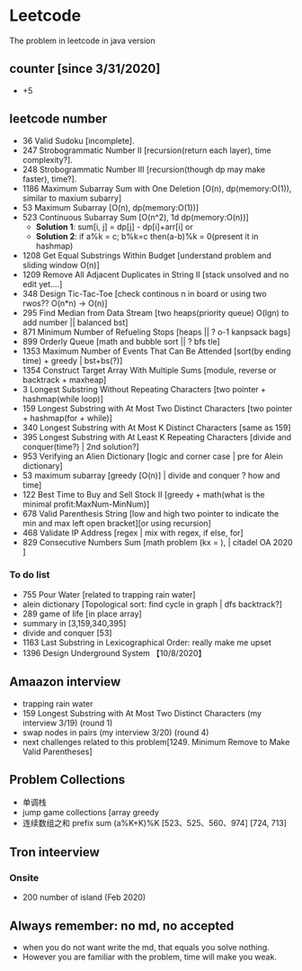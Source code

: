# Leetcode
The problem in leetcode in java version
## counter [since 3/31/2020]
- +5
## leetcode number
- 36 Valid Sudoku [incomplete].
- 247 Strobogrammatic Number II [recursion(return each layer), time complexity?].
- 248 Strobogrammatic Number III [recursion(though dp may make faster), time?].
- 1186 Maximum Subarray Sum with One Deletion [O(n), dp(memory:O(1)), similar to maxium subarry]
- 53 Maximum Subarray [O(n), dp(memory:O(1))]
- 523 Continuous Subarray Sum [O(n^2), 1d dp(memory:O(n))] 
  - <strong>Solution 1</strong>: sum[i, j] = dp[j] - dp[i]+arr[i] or 
  - <strong>Solution 2</strong>: if a%k = c; b%k=c then(a-b)%k = 0(present it in hashmap)
- 1208 Get Equal Substrings Within Budget [understand problem and sliding window O(n)]
- 1209 Remove All Adjacent Duplicates in String II [stack unsolved and no edit yet....]
- 348 Design Tic-Tac-Toe [check continous n in board or using two rwos?? O(n*n) -> O(n)]
- 295 Find Median from Data Stream [two heaps(priority queue) O(lgn) to add number || balanced bst]
- 871 Minimum Number of Refueling Stops [heaps || ? o-1 kanpsack bags]
- 899 Orderly Queue [math and bubble sort || ? bfs tle]
- 1353 Maximum Number of Events That Can Be Attended [sort(by ending time) + greedy | bst+bs(?)]
- 1354 Construct Target Array With Multiple Sums [module, reverse or backtrack + maxheap]
- 3 Longest Substring Without Repeating Characters [two pointer + hashmap(while loop)]
- 159 Longest Substring with At Most Two Distinct Characters [two pointer + hashmap(for + while)]
- 340 Longest Substring with At Most K Distinct Characters [same as 159]
- 395 Longest Substring with At Least K Repeating Characters [divide and conquer(time?) | 2nd solution?]
- 953 Verifying an Alien Dictionary [logic and corner case | pre for Alein dictionary]
- 53 maximum subarray [greedy [O(n)] | divide and conquer ? how and time]
- 122 Best Time to Buy and Sell Stock II [greedy + math(what is the minimal profit:MaxNum-MinNum)]
- 678 Valid Parenthesis String [low and high two pointer to indicate the min and max left open bracket][or using recursion]
- 468 Validate IP Address [regex | mix with regex, if else, for]
- 829 Consecutive Numbers Sum [math problem (kx = ), | citadel OA 2020 ]
### To do list
- 755 Pour Water [related to trapping rain water]
- alein dictionary [Topological sort: find cycle in graph | dfs backtrack?]
- 289 game of life [in place array]
- summary in [3,159,340,395]
- divide and conquer [53]
- 1163 Last Substring in Lexicographical Order: really make me upset
- 1396 Design Underground System 【10/8/2020】

## Amaazon interview
- trapping rain water
- 159 Longest Substring with At Most Two Distinct Characters (my interview 3/19) (round 1)
- swap nodes in pairs (my interview 3/20) (round 4)
- next challenges related to this problem[1249. Minimum Remove to Make Valid Parentheses]

## Problem Collections
- 单调栈
- jump game collections [array greedy
- 连续数组之和 prefix sum    (a%K+K)%K  [523、525、560、974] [724, 713]

## Tron inteerview
### Onsite
- 200 number of island (Feb 2020)
## Always remember: no md, no accepted
- when you do not want write the md, that equals you solve nothing.
- However you are familiar with the problem, time will make you weak.
